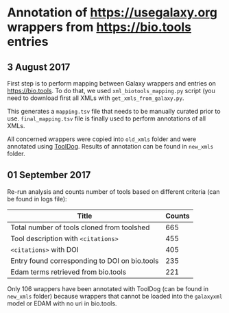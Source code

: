 # Annotation of https://usegalaxy.org wrappers from https://bio.tools entries

## 3 August 2017

First step is to perform mapping between Galaxy wrappers and entries on https://bio.tools.
To do that, we used `xml_biotools_mapping.py` script (you need to download first all XMLs with `get_xmls_from_galaxy.py`.

This generates a `mapping.tsv` file that needs to be manually curated prior to use. `final_mapping.tsv` file is finally used to perform annotations of all XMLs.

All concerned wrappers were copied into `old_xmls` folder and were annotated using [ToolDog](https://github.com/bio-tools/ToolDog). Results of annotation can be found in `new_xmls` folder.

## 01 September 2017

Re-run analysis and counts number of tools based on different criteria (can be found in logs file):

| Title | Counts |
| ----- | ------ | 
| Total number of tools cloned from toolshed | 665 |
| Tool description with `<citations>` | 455 |
| `<citations>` with DOI | 405 |
| Entry found corresponding to DOI on bio.tools | 235 |
| Edam terms retrieved from bio.tools | 221 |

Only 106 wrappers have been annotated with ToolDog (can be found in `new_xmls` folder)
because wrappers that cannot be loaded into the `galaxyxml` model or EDAM with no uri in bio.tools.
